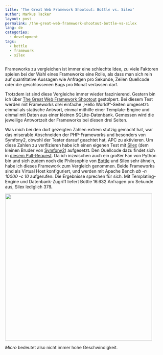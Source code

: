 ```yaml
---
title: 'The Great Web Framework Shootout: Bottle vs. Silex'
author: Markus Tacker
layout: post
permalink: /the-great-web-framework-shootout-bottle-vs-silex
lang: de
categories:
  - development
tags:
  - bottle
  - framework
  - silex
---
```

Frameworks zu vergleichen ist immer eine schlechte Idee, zu viele Faktoren spielen bei der Wahl eines Frameworks eine Rolle, als dass man sich rein auf quantitative Aussagen wie Anfragen pro Sekunde, Zeilen Quellcode oder die geschlossenen Bugs pro Monat verlassen darf.

Trotzdem ist sind diese Vergleiche immer wieder faszinierend. Gestern bin ich über [The Great Web Framework Shootout][1] gestolpert. Bei diesem Test werden mit Frameworks drei einfache „Hello World!“-Seiten umgesetzt: einmal als statische Antwort, einmal mithilfe einer Template-Engine und einmal mit Daten aus einer kleinen SQLite-Datenbank. Gemessen wird die jeweilige Antwortzeit der Frameworks bei diesen drei Seiten.

Was mich bei den dort gezeigten Zahlen extrem stutzig gemacht hat, war das miserable Abschneiden der PHP-Frameworks und besonders von Symfony2, obwohl der Tester darauf geachtet hat, APC zu aktivieren. Um diese Zahlen zu verifizieren habe ich einen eigenen Test mit [Silex][2] (dem kleinen Bruder von [Symfony2][3]) aufgesetzt. Den Quellcode dazu findet sich in [diesem Pull-Request][4]. Da ich inzwischen auch ein großer Fan von Python bin und sich zudem noch die Philosophie von [Bottle][5] und Silex sehr ähneln, habe ich dieses Framework zum Vergleich genommen. Beide Frameworks sind als Virtual Host konfiguriert, und werden mit Apache Bench *ab -n 10000 -c 10* aufgerufen. Die Ergebnisse sprechen für sich. Mit Templating-Engine und Datenbank-Zugriff liefert Bottle 16.632 Anfragen pro Sekunde aus, Silex lediglich 378.

<img src="https://docs.google.com/spreadsheet/oimg?key=0AtTPpgm7INxMdFVhamJOZ0N5YzVtMW80TEx2akljdEE&#038;oid=1&#038;zx=1joaj0cdr67a" width="480" />

*Micro* bedeutet also nicht immer hohe Geschwindigkeit.

 [1]: http://blog.curiasolutions.com/the-great-web-framework-shootout/
 [2]: http://silex.sensiolabs.org/
 [3]: http://symfony.com/
 [4]: https://github.com/seedifferently/the-great-web-framework-shootout/pull/15
 [5]: http://bottlepy.org/docs/dev/
